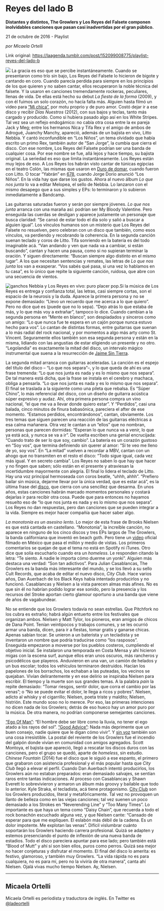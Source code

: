 # Reyes del lado B

**Distantes y distintos, The Growlers y Los Reyes del Falsete componen inolvidables canciones que pasan casi inadvertidas por el gran público.**

21 de octubre de 2016 - Playlist

_por Micaela Ortelli_

Link original: https://laagenda.tumblr.com/post/152099008775/playlist-reyes-del-lado-b

![](https://64.media.tumblr.com/4f0aa7a493a306446a8b29c53fffb2da/tumblr_inline_pk0nytlB1U1t6q87u_500.jpg)
La gracia es eso que se percibe instantáneamente. Cuando se presentaron como trío sin bajo, Los Reyes del Falsete lo hicieron de bigote y cantando en coro. Cuando parecía perdida para siempre en los principios de los que quieren y no saben cantar, ellos recuperaron la noble técnica del falsete. Y la usaron en canciones tremendamente rockeras, peculiares, llenas de vida. De ellas está hecho su debut *La fiesta de la forma* (2009), y con él fuimos un solo corazón, no hacía falta más. Alguien hasta filmó un video para [“Mi chica”](https://www.youtube.com/watch?v=U0I40wo16X4), por motu proprio y de puro amor. Costó dejar ir a ese disco y recibir *Días Nuestros* (2012), con sus bajos y teclas, tanto más cargado y producido. Como si hubiera pasado algo así en los White Stripes. Tal vez sea un reflejo endogámico: no cabía otra cosa entre la ex pareja Jack y Meg; entre los hermanos Nica y Tifa Rex y el amigo de ambos de Adrogué, Juanchy Manchy, apareció, además de un bajista en vivo, Litto Nebbia. Y cantó inconfundible en “Los Niños”, un tema olvidado que había escrito un primo Rex, también autor de “San Jorge”, la cumbia que cierra el disco. Con ese nombre, Los Reyes del Falsete podrían ser una banda de cualquier cosa. Por ese nombre se fue, allá lejos y hace tiempo, su bajista original. La seriedad es eso que limita instantáneamente. Los Reyes están muy lejos de eso. A Los Reyes los habrán visto cantar de túnicas egipcias en el teatro Colón, las mismas que usaron en [Duro de domar](https://www.youtube.com/watch?v=UgZFti6RMKc), cuando fueron con Litto. O tocar “Yabrán” en [678](https://www.youtube.com/watch?v=M0V3YknMhCQ), cuando Jorge Dorio anunció “Los Niños”. En la vida hay que darse los gustos. Ahora al nuevo álbum *Lo que nos junta* lo va a editar Melopea, el sello de Nebbia. Lo lanzaron con el mismo desapego que a sus simples y EPs: lo terminaron y lo subieron inmediatamente a Bandcamp. 

Las guitarras saturadas fueron y serán por siempre jóvenes. *Lo que nos junta* arranca con una maraña así: podrían ser My Bloody Valentine. Pero enseguida las cuerdas se desligan y aparece justamente un personaje que busca claridad: “Se cansó de estar todo el día solo y salió a buscar a alguien igual”. Los vínculos humanos son un misterio que Los Reyes del Falsete no resuelven, pero celebran con un disco que también, como esos vínculos, va perdiendo y recobrando la coherencia. En la segunda canción suenan teclado y coros de Litto. Tifa sonriendo en la batería es del todo imaginable acá. “Van andando y ven que nada va a cambiar, si están buscando”, cantan y hacen una pausa, como si no supieran terminar la oración. Y siguen directamente: “Buscan siempre algo distinto en el mismo lugar”. A los que necesitan sentencias y remates, las letras de *Lo que nos junta* los van a exasperar. “Vos sabés qué pasa, si una vez lo hablamos en tu casa”, es lo único que repite la siguiente canción, ruidosa, que abre con una secuencia de vientos. 

![ganchos](https://64.media.tumblr.com/c4aca35a750e2e83c3612efea517f502/tumblr_inline_pk0nythumD1t6q87u_500.jpg) Nebbia y Los Reyes en vivo: puro placer pop.Si la música de Los Reyes es entrega y confianza total, las letras, casi siempre cortas, son el espacio de la neurosis y la duda. Aparece la primera persona y no se expone demasiado: “Llevo un recuerdo que me acerca a lo que quiero”. Pero no dice qué es (puede que no lo sepa). “Dejo atrás lo que estaba de más, y lo que más voy a extrañar”, tampoco lo dice. Cuando cambian a la segunda persona en “Mente en blanco”, son despiadados y sinceros como un amigo: “Lo que nunca fue te espera en un cajón porque nunca estuvo hecho para vos”. Lo cantan de distintas formas, entre guitarras que suenan a lo más radial del rock nacional, y por momentos a algo más arty como St. Vincent. Seguramente ellos también son esa segunda persona y están en la misma, lidiando con las angustias de estar eligiendo un presente y no otro. “Legolandia” es exactamente la mitad del disco, un intervalo mágico instrumental que suena a la resurrección de [Jaime Sin Tierra](https://www.youtube.com/watch?v=upjzwwN-Sqs). 

La segunda mitad arranca con guitarras aceleradas. La canción es el espejo del título del disco – “Lo que nos separa”–, y lo que queda de ahí es una frase tremenda: “Lo que nos junta es nada y es lo mismo que nos separa”. De tal manera está dicha, que la frase se instala en el cerebro y machaca, obliga a pensarla. “Lo que nos junta es nada y es lo mismo que nos separa”. El final se traslada a la siguiente como una pileta que rebalsa. Es “Súper Chino”, lo más referencial del disco, con un diseño de guitarra acústica súper expresivo y audaz. Ahí, otra primera persona compra un vino nacional, “el que me va a llevar donde quiero estar”. Y “Perdidos”, casi una balada, cinco minutos de finura babasónica, pareciera el after de ese momento. “Estamos perdidos, encontrándonos”, cantan, obviamente. Los tres temas que siguen parecen una reacción de las guitarras eléctricas a esa calma mañanera. Otra vez le cantan a un “ellos” que no nombran, personas que parecen dormidas: “Esperan lo que nunca va a venir, lo que ya está acá, y nunca se va a ir”. De vuelta escriben una genial encrucijada: “Cuando trato de ser lo que soy, cambio”. La batería es un corazón gustoso en “Soy vos”, que termina definiendo sin querer al amor: “Si te veo me lleno de yo, soy vos”. En “La mitad” vuelven a recordar a MBV, cantan con un ahogo que no transmiten en el resto el disco: “Todo sigue igual, cada vez más igual. Y en secreto cambia”. Los Reyes no saben lo que hay que hacer y no fingen que saben; sólo están en el presente y atraviesan la incertidumbre mayormente con alegría. El final lo lidera el teclado de Litto. Hay una voz principal hermoseada con coros beatle, “uhhh, ahhh”. “Prefiero bailar sin música, dejarme llevar por la única verdad, que es estar acá”, es la última frase del [disco](https://losreyesdelfalsete.bandcamp.com/album/lo-que-nos-junta-lp-2016), que cierra con una sencillez que desarma. En unos años, estas canciones habrán marcado momentos personales y costará dejarlas ir para recibir otra cosa. Puede que para entonces no hayamos resuelto eso de “lo que nos junta es nada y es lo mismo que nos separa”. Los Reyes no dan respuestas, pero dan canciones que se pueden integrar a la vida. Siempre es mejor hacer compañía que hacer saber algo. 

*La monotonía es un asesino lento*. Lo mejor de esta frase de Brooks Nielsen es que está cantada en castellano. “Monotonia”, la increíble canción, no aparece en ninguno de los cinco discos y tres EPs largos de The Growlers, la banda californiana que inventó en beach goth. Pero tiene un [video](https://www.youtube.com/watch?v=zSzluF9itcw) oficial filmado en México que pasa el millón y medio de vistas. Los primeros comentarios se quejan de que el tema no está en Spotify ni iTunes. Otro dice que solía escucharlo cuando era un *homeless*. Le responden citando la letra: “Te siento. A nadie le importa cómo duerme un yonki”. Alguien más destaca una verdad: “Son tan adictivos”. Para Julian Casablancas, The Growlers es la banda más interesante del mundo, y se los llevó a su sello Cult Records, que acaba de editar el nuevo disco, *City Club*. Hace varios años, Dan Auerbach de los Black Keys había intentado producirlos y no funcionó. Casablancas y Nielsen a la vista parecen almas más afines. No es que sin él no habrían podido lograr ese sonido, pero la presencia y los recursos del Stroke aportan cierto glamour oportuno a una banda que viene de años de vagabundear. 

No se entiende que los Growlers todavía no sean estrellas. Que Pitchfork no los cubra es extraño; habrá algún entuerto entre los festivales que organizan ambos. Nielsen y Matt Tylor, los pioneros, eran amigos de chicos de Dana Point. Tenían veintipocos y trabajos comunes, y se les ocurrió armar una banda, dicen, para ir a fiestas, tomar gratis y ganarse chicas. Apenas sabían tocar. Se unieron a un baterista y un tecladista y se inventaron un nombre que podría traducirse como “los rasposos”. Enseguida empezaron a moverse por los pueblos costeros, cumpliendo el objetivo inicial. Se instalaron una temporada en Costa Mensa y ahí hicieron migas con la escena surf, aunque ellos eran unos oscuros, más rancheros y psicodélicos que playeros. Anduvieron en una van, un camión de helados y un bus escolar; todos los vehículos terminaron destruidos. Hacían los papelones de los borrachos, los echaban a las puteadas, los vecinos se quejaban. Vivían delirantemente y en ese delirio se inspiraba Nielsen para escribir. El tiempo y la muerte son sus grandes temas. A la palabra *pain* la repite demasiado: “Tomar riesgos, sentir dolor, que corra el cambio por las venas”; o “No se puede evitar el dolor, le llega a ricos y pobres”. Nielsen, adicto al whisky y el cigarrillo; Nielsen, poeta triste y maldito; Nielsen, histrión. Este mundo soso no lo merece. Por eso, las primeras intenciones no dicen nada de los Growlers; detrás de eso hueco hay un amor puro por la música. De otra manera, no podrían componerse semejantes canciones.

[“Ego Of Man”](https://www.youtube.com/watch?v=dhjpUH0Qeg4): “El hombre debe ser libre como la lluvia, no tener el ego atado a los rayos del sol”. [“Good Advice”](https://www.youtube.com/watch?v=ZDFsHAH6E5o): Nada más deprimente que un buen consejo, nadie quiere que le digan cómo vivir”. Y [sin voz](https://www.youtube.com/watch?v=xbsPx19RjYE) también son una cosa irresistible. La postal del reviente de los Growlers fue el incendio del galpón donde vivían en comunidad con amigos agregados. Scott Montoya, el bajista que apareció, llegó a rescatar los discos duros con las canciones, pero el grupo se quedó, aparte de *homeless*, sin estudio. *Chinese Fountain* (2014) fue el disco que le siguió a ese espanto, el primero que grabaron con asistencia profesional y el más popular hasta que *City Club* llegó a elevar el perfil. Cuando Dan Auerbach intentó producirlos, los Growlers aún no estaban preparados: eran demasiado salvajes, se sentían raros entre tantas indicaciones. Al proceso con Casablancas y Shawn Everett lo sobrevivieron y armaron un álbum más groovy y bailable que todo lo anterior. Kyle Straka, el tecladista, acá tiene protagonismo. [City Club](http://thegrowlers.com/music/) son los Growlers producidos, literal y metafóricamente. Tal vez no provoquen un llanto de belleza como en las viejas canciones; tal vez suenen un poco demasiado a los Strokes en “Neverending Line” y “Too Many Times”. Lo importante es que haya un tema como “Daisy Chain”, que recuerda a todo el rock bonachón escuchado alguna vez, y que Nielsen cante: “Cansado de esperar para que me expliquen. El eslabón más débil de la cadena. Es un dolor impotente. Me explotan las venas”. Difícil vislumbrar cuánto soportarán los Growlers haciendo carrera profesional. Quizá se adapten y estemos presenciando el punto de inflexión de una nueva banda de estadios. Todo el disco pareciera apuntar para ese lado; pero también está “Blood of Mutt” y ahí sí son bien ellos, puros como perros. Quizá sea mejor no hacer conjeturas y disfrutar el momento. El final del disco lo amerita: es festivo, glamoroso, y también muy Growlers. “La vida rápida no es para cualquiera, no es para mí, pero no la viviría de otra manera”, canta ahí Nielsen. Ojalá vivas mucho tiempo Nielsen. Ay, Nielsen. 

  




---

Micaela Ortelli
---------------

 Micaela Ortelli es periodista y traductora de inglés. En Twitter es 
[@ladeortelli](https://twitter.com/ladeortelli?lang=es)

